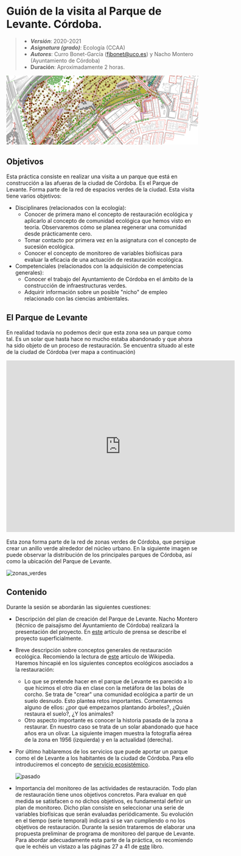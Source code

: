 # Guión de la visita al Parque de Levante. Córdoba.

> + **_Versión_**: 2020-2021
> + **_Asignatura (grado)_**: Ecología (CCAA)
> + **_Autores_**: Curro Bonet-García (fjbonet@uco.es) y Nacho Montero (Ayuntamiento de Córdoba)
> + **Duración**: Aproximadamente 2 horas.

![portada](https://github.com/aprendiendo-cosas/P_parque_levante_ecologia_ccaa/raw/2020-2021/imagenes/portada.png)



## Objetivos 

Esta práctica consiste en realizar una visita a un parque que está en construcción a las afueras de la ciudad de Córdoba. Es el Parque de Levante. Forma parte de la red de espacios verdes de la ciudad. Esta visita tiene varios objetivos:
+ Disciplinares (relacionados con la ecología):
  + Conocer de primera mano el concepto de restauración ecológica y aplicarlo al concepto de comunidad ecológica que hemos visto en teoría. Observaremos cómo se planea regenerar una comunidad desde prácticamente cero.
  + Tomar contacto por primera vez en la asignatura con el concepto de sucesión ecológica.
  + Conocer el concepto de monitoreo de variables biofísicas para evaluar la eficacia de una actuación de restauración ecológica.
+ Competenciales (relacionados con la adquisición de competencias generales):
  + Conocer el trabajo del Ayuntamiento de Córdoba en el ámbito de la construcción de infraestructuras verdes.
  + Adquirir información sobre un posible "nicho" de empleo relacionado con las ciencias ambientales.



## El Parque de Levante

En realidad todavía no podemos decir que esta zona sea un parque como tal. Es un solar que hasta hace no mucho estaba abandonado y que ahora ha sido objeto de un proceso de restauración. Se encuentra situado al este de la ciudad de Córdoba (ver mapa a continuación)

<iframe src="https://www.google.com/maps/embed?pb=!1m18!1m12!1m3!1d10003.568994999112!2d-4.753578653084803!3d37.90256972420196!2m3!1f0!2f0!3f0!3m2!1i1024!2i768!4f13.1!3m3!1m2!1s0xd6cdfbd8ef93c49%3A0xfd67740fcd6a89f8!2sParque%20de%20Levante!5e1!3m2!1ses!2ses!4v1617626081786!5m2!1ses!2ses" width="600" height="450" style="border:0;" allowfullscreen="" loading="lazy"></iframe>



Esta zona forma parte de la red de zonas verdes de Córdoba, que persigue crear un anillo verde alrededor del núcleo urbano. En la siguiente imagen se puede observar la distribución de los principales parques de Córdoba, así como la ubicación del Parque de Levante.



![zonas_verdes](https://github.com/aprendiendo-cosas/P_parque_levante_ecologia_ccaa/raw/2020-2021/imagenes/red_parques.png)



## Contenido



Durante la sesión se abordarán las siguientes cuestiones:

+ Descripción del plan de creación del Parque de Levante. Nacho Montero (técnico de paisajismo del Ayuntamiento de Córdoba) realizará la presentación del proyecto. En [este](https://www.eldiadecordoba.es/cordoba/primera-Parque-Levante-lista-junio_0_1554146246.html) artículo de prensa se describe el proyecto superficialmente.

+ Breve descripción sobre conceptos generales de restauración ecológica. Recomiendo la lectura de [este](https://es.wikipedia.org/wiki/Restauraci%C3%B3n_ecol%C3%B3gica) artículo de Wikipedia. Haremos hincapié en los siguientes conceptos ecológicos asociados a la restauración:

  + Lo que se pretende hacer en el parque de Levante es parecido a lo que hicimos el otro día en clase con la metáfora de las bolas de corcho. Se trata de "crear" una comunidad ecológica a partir de un suelo desnudo. Esto plantea retos importantes. Comentaremos alguno de ellos: ¿por qué empezamos plantando árboles?, ¿Quién restaura el suelo?, ¿Y los animales?
  + Otro aspecto importante es conocer la historia pasada de la zona a restaurar. En nuestro caso se trata de un solar abandonado que hace años era un olivar. La siguiente imagen muestra la fotografía aérea de la zona en 1956 (izquierda) y en la actualidad (derecha).
+ Por último hablaremos de los servicios que puede aportar un parque como el de Levante a los habitantes de la ciudad de Córdoba. Para ello introduciremos el concepto de [servicio ecosistémico](https://es.wikipedia.org/wiki/Servicios_del_ecosistema). 
  
  ![pasado](https://github.com/aprendiendo-cosas/P_parque_levante_ecologia_ccaa/raw/2020-2021/imagenes/uso_pasado.png)

+ Importancia del monitoreo de las actividades de restauración. Todo plan de restauración tiene unos objetivos concretos. Para evaluar en qué medida se satisfacen o no dichos objetivos, es fundamental definir un plan de monitoreo. Dicho plan consiste en seleccionar una serie de variables biofísicas que serán evaluadas periódicamente. Su evolución en el tiempo (serie temporal) indicará si se van cumpliendo o no los objetivos de restauración. Durante la sesión trataremos de elaborar una propuesta preliminar de programa de monitoreo del parque de Levante. Para abordar adecuadamente esta parte de la práctica, os recomiendo que le echéis un vistazo a las páginas 27 a 41 de [este](http://repository.humboldt.org.co/bitstream/handle/20.500.11761/9281/monitoreo_restauracion_baja_1.pdf?sequence=1) libro.

